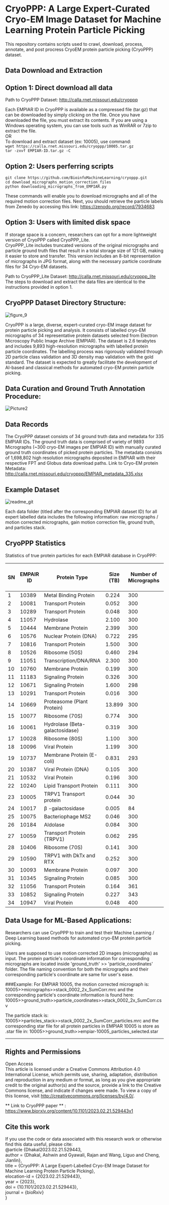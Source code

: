 # CryoPPP: A Large Expert-Curated Cryo-EM Image Dataset for Machine Learning Protein Particle Picking 
This repository contains scripts used to crawl, download, process, annotate, and post procress CryoEM protein particle picking (CryoPPP) dataset.

## Data Download and Extraction

## Option 1: Direct download all data

Path to CryoPPP Dataset: http://calla.rnet.missouri.edu/cryoppp 

Each EMPIAR ID in CryoPPP is available as a compressed file (tar.gz) that can be downloaded by simply clicking on the file. Once you have downloaded the file, you must extract its contents. If you are using a Windows operating system, you can use tools such as WinRAR or 7zip to extract the file. \
OR \
To download and extract dataset (ex: 10005), use command: \
`wget https://calla.rnet.missouri.edu/cryoppp/10005.tar.gz` \
`tar -zxvf EMPIAR-ID.tar.gz -C` 


## Option 2: Users perferring scripts
`git clone https://github.com/BioinfoMachineLearning/cryoppp.git` \
`cd download_micrographs_motion_correction_files` \
`python downloading_micrographs_from_EMPIAR.py` 

These commands will enable you to download micrographs and all of the required motion correction files. Next, you should retrieve the particle labels from Zenedo by accessing this link: https://zenodo.org/record/7934683


## Option 3: Users with limited disk space
If storage space is a concern, researchers can opt for a more lightweight version of CryoPPP called CryoPPP_Lite.  
CryoPPP_Lite includes truncated versions of the original micrographs and particle ground truth files that result in a total storage size of 121 GB, making it easier to store and transfer. This version includes an 8-bit representation of micrographs in JPG format, along with the necessary particle coordinate files for 34 Cryo-EM datasets.

Path to CryoPPP_Lite Dataset: http://calla.rnet.missouri.edu/cryoppp_lite \
The steps to download and extract the data files are identical to the instructions provided in option 1.


## CryoPPP Dataset Directory Structure:

![figure_9](https://github.com/BioinfoMachineLearning/cryoppp/assets/24986485/04f4b35c-70c0-4ccd-8f9d-67b33063b2f7)

CryoPPP is a large, diverse, expert-curated cryo-EM image dataset for protein particle picking and analysis. It consists of labelled cryo-EM micrographs of 34 representative protein datasets selected from Electron Microscopy Public Image Archive (EMPIAR). The dataset is 2.6 terabytes and includes 9,893 high-resolution micrographs with labelled protein particle coordinates. The labelling process was rigorously validated through 2D particle class validation and 3D density map validation with the gold standard. The dataset is expected to greatly facilitate the development of AI-based and classical methods for automated cryo-EM protein particle picking. 

## Data Curation and Ground Truth Annotation Procedure:

![Picture2](https://user-images.githubusercontent.com/24986485/219126688-016db1be-f6d0-427b-87b6-aecc25c43f28.jpg)

## Data Records

The CryoPPP dataset consists of 34 ground truth data and metadata for 335 EMPIAR IDs. The ground truth data is comprised of variety of 9893 Micrographs (~300 cryo-EM images per EMPIAR ID) with manually curated ground truth coordinates of picked protein particles. The metadata consists of 1,698,802 high resolution micrographs deposited in EMPIAR with their respective FPT and Globus data download paths. Link to Cryo-EM protein Metadata: http://calla.rnet.missouri.edu/cryoppp/EMPIAR_metadata_335.xlsx

## Example Dataset
![readme_git](https://user-images.githubusercontent.com/24986485/221383343-8ddec678-52e9-467b-a0d5-4f76b9b3f4e0.jpg)


Each data folder (titled after the corresponding EMPIAR dataset ID) for all expert labelled data includes the following information: raw micrographs / motion corrected micrographs, gain motion correction file, ground truth, and particles stack. 


## CryoPPP Statistics
Statistics of true protein particles for each EMPIAR database in CryoPPP: 

| **SN** | **EMPAIR ID** | **Protein Type**               | **Size (TB)** | **Number of Micrographs** | **Image size** | **Particle Diameter (px)** | **Total Structure Weight (kDa)** | **Number of True Protein Particles** |
| ------ | ------------- | ------------------------------ | ------------- | ------------------------- | -------------- | -------------------------- | -------------------------------- | ------------------------------------ |
| 1      | 10389         | Metal Binding Protein          | 0.224         | 300                       | (3838, 3710)   | 313                        | 1042.17                          | 10870                                |
| 2      | 10081         | Transport Protein              | 0.052         | 300                       | (3710, 3838)   | 154                        | 298.57                           | 39352                                |
| 3      | 10289         | Transport Protein              | 0.048         | 300                       | (3710, 3838)   | 162                        | 361.39                           | 61517                                |
| 4      | 11057         | Hydrolase                      | 2.100         | 300                       | (5760, 4092)   | 186                        | 149.43                           | 45219                                |
| 5      | 10444         | Membrane Protein               | 2.399         | 300                       | (5760, 4092)   | 217                        | 295.89                           | 58731                                |
| 6      | 10576         | Nuclear Protein (DNA)          | 0.722         | 295                       | (7420, 7676)   | 265                        | 290.21                           | 75220                                |
| 7      | 10816         | Transport Protein              | 1.500         | 300                       | (7676, 7420)   | 359                        | 166.62                           | 45363                                |
| 8      | 10526         | Ribosome (50S)                 | 0.460         | 294                       | (7676, 7420)   | 482                        | 1085.81                          | 3265                                 |
| 9      | 11051         | Transcription/DNA/RNA          | 2.300         | 300                       | (3838, 3710)   | 214                        | 357.31                           | 83227                                |
| 10     | 10760         | Membrane Protein               | 0.199         | 300                       | (3838, 3710)   | 106                        | 321.69                           | 173664                               |
| 11     | 11183         | Signaling Protein              | 0.326         | 300                       | (5760, 4092)   | 159                        | 139.36                           | 80014                                |
| 12     | 10671         | Signaling Protein              | 1.600         | 298                       | (5760, 4092)   | 133                        | 77.14                            | 69012                                |
| 13     | 10291         | Transport Protein              | 0.016         | 300                       | (3710, 3838)   | 130                        | 361.39                           | 99808                                |
| 14     | 10669         | Proteasome (Plant Protein)     | 13.899        | 300                       | (7676, 7420)   | 730                        | 1681.81                          | 19660                                |
| 15     | 10077         | Ribosome (70S)                 | 0.774         | 300                       | (4096, 4096)   | 216                        | 2198.78                          | 31919                                |
| 16     | 10061         | Hydrolase (Beta-galactosidase) | 0.319         | 300                       | (7676, 7420)   | 471                        | 467.06                           | 35218                                |
| 17     | 10028         | Ribosome (80S)                 | 1.100         | 300                       | (4096, 4096)   | 224                        | 2135.89                          | 26391                                |
| 18     | 10096         | Viral Protein                  | 1.199         | 300                       | (3838, 3710)   | 84                         | 150\*                            | 231351                               |
| 19     | 10737         | Membrane Protein (E-coli)      | 0.831         | 293                       | (5760, 4092)   | 179                        | 155.83                           | 59265                                |
| 20     | 10387         | Viral Protein (DNA)            | 0.105         | 300                       | (3710, 3838)   | 213                        | 185.87                           | 101778                               |
| 21     | 10532         | Viral Protein                  | 0.196         | 300                       | (4096, 4096)   | 174                        | 191.76                           | 87933                                |
| 22     | 10240         | Lipid Transport Protein        | 0.111         | 300                       | (3838, 3710)   | 156                        | 171.72                           | 85958                                |
| 23     | 10005         | TRPV1 Transport protein        | 0.044         | 30                        | (3710, 3710)   | 142                        | 272.97                           | 5374                                 |
| 24     | 10017         | β -galactosidase               | 0.005         | 84                        | (4096, 4096)   | 108                        | 450\*                            | 49391                                |
| 25     | 10075         | Bacteriophage MS2              | 0.046         | 300                       | (4096, 4096)   | 233                        | 1000\*                           | 12682                                |
| 26     | 10184         | Aldolase                       | 0.084         | 300                       | (3838, 3710)   | 118                        | 150\*                            | 219849                               |
| 27     | 10059         | Transport Protein (TRPV1)      | 0.062         | 295                       | (3838, 3710)   | 132                        | 317.88                           | 190398                               |
| 28     | 10406         | Ribosome (70S)                 | 0.141         | 300                       | (3838, 3710)   | 212                        | 632.89                           | 24703                                |
| 29     | 10590         | TRPV1 with DkTx and RTX        | 0.252         | 300                       | (3710, 3838)   | 158                        | 1000\*                           | 62493                                |
| 30     | 10093         | Membrane Protein               | 0.097         | 300                       | (3838, 3710)   | 172                        | 779.4                            | 56394                                |
| 31     | 10345         | Signaling Protein              | 0.085         | 300                       | (3838, 3710)   | 149                        | 244.68                           | 15894                                |
| 32     | 11056         | Transport Protein              | 0.164         | 361                       | (5760, 4092)   | 164                        | 88.94                            | 125908                               |
| 33     | 10852         | Signaling Protein              | 0.227         | 343                       | (5760, 4092)   | 123                        | 157.81                           | 310291                               |
| 34     | 10947         | Viral Protein                  | 0.048         | 400                       | (4096, 4096)   | 240                        | 443.92                           | 106393                               |

## Data Usage for ML-Based Applications:

Researchers can use CryoPPP to train and test their Machine Learning / Deep Learning based methods for automated cryo-EM protein particle picking. 

Users are supposed to use motion corrected 2D images (micrographs) as input. The protein particle's coordinate information for corresponding micrographs are located inside 'ground_truth' >>
'particle_coordinates' folder. The file naming convention for both the micrographs and their corresponding particle's coordinate are same for user's ease. 

###Example: 
For EMPIAR 10005, the motion corrected micrograph is: 10005>>micrographs>>stack_0002_2x_SumCorr.mrc 
and the corresponding particle's coordinate information is found here: 10005>>ground_truth>>particle_coordinates>>stack_0002_2x_SumCorr.csv

The particle stack is: 10005>>particles_stack>>stack_0002_2x_SumCorr_particles.mrc 
and the corresponding star file for all protein particles in EMPIAR 10005 is store as .star file in: 10005>>ground_truth>>empiar-10005_particles_selected.star 


-----

## Rights and Permissions
Open Access \
This article is licensed under a Creative Commons Attribution 4.0 International License, which permits use, sharing, adaptation, distribution and reproduction in any medium or format, as long as you give appropriate credit to the original author(s) and the source, provide a link to the Creative Commons license, and indicate if changes were made. To view a copy of this license, visit http://creativecommons.org/licenses/by/4.0/.


** Link to CryoPPP paper ** : https://www.biorxiv.org/content/10.1101/2023.02.21.529443v1

## Cite this work
If you use the code or data associated with this research work or otherwise find this data useful, please cite: \
@article {Dhakal2023.02.21.529443, \
	author = {Dhakal, Ashwin and Gyawali, Rajan and Wang, Liguo and Cheng, Jianlin}, \
	title = {CryoPPP: A Large Expert-Labelled Cryo-EM Image Dataset for Machine Learning Protein Particle Picking}, \
	elocation-id = {2023.02.21.529443}, \
	year = {2023}, \
	doi = {10.1101/2023.02.21.529443}, \
	journal = {bioRxiv} \
}
